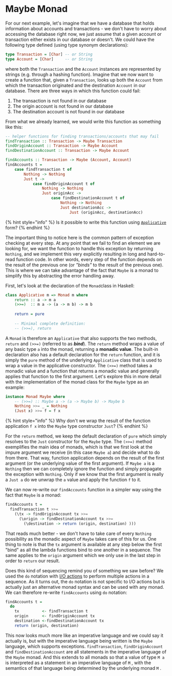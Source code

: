 # Maybe Monad

For our next example, let's imagine that we have a database that holds information about accounts and transactions - we don't have to worry about accessing the database right now, we just assume that a given account or transaction either exists in our database or doesn't. We could have the following type defined (using type synonym declarations):

```haskell
type Transaction = [Char] -- or String
type Account = [Char]     -- or String
```

where both the `Transaction` and the `Account` instances are represented by strings (e.g. through a hashing function). Imagine that we now want to create a function that, given a `Transaction`, looks up both the `Account` from which the transaction originated and the destination `Account` in our database. There are three ways in which this function could fail:

1. The transaction is not found in our database
2. The origin account is not found in our database
3. The destination account is not found in our database

From what we already learned, we would write this function as something like this:

```haskell
-- helper functions for finding transactions/accounts that may fail
findTransaction :: Transaction -> Maybe Transaction
findOriginAccount :: Transaction -> Maybe Account
findDestinationAccount :: Transaction -> Maybe Account

findAccounts :: Transaction -> Maybe (Account, Account)
findAccounts t =
    case findTransaction t of
        Nothing -> Nothing
        Just t ->
            case findOriginAccount t of
                Nothing -> Nothing
                Just originAcc ->
                    case findDestinationAccount t of
                        Nothing -> Nothing
                        Just destinationAcc ->
                            Just (originAcc, destinationAcc)
```

{% hint style="info" %}
Is it possible to write this function using [`Applicative`](../applicative-functors.md) form?
{% endhint %}

The important thing to notice here is the common pattern of exception checking at every step. At any point that we fail to find an element we are looking for, we want the function to handle this exception by returning `Nothing`, and we implement this very explicitly resulting in long and hard-to-read function code. In other words, every step of the function depends on the result of the previous one (or _"binds"_ to the result of the previous one). This is where we can take advantage of the fact that `Maybe` is a monad to simplify this by abstracting the error handling away.

First, let's look at the declaration of the `Monad`class in Haskell:

```haskell
class Applicative m => Monad m where
    return :: a -> m a
    (>>=)  :: m a -> (a -> m b) -> m b
    
    return = pure
    
    -- Minimal complete definition:
    -- (>>=), return
```

A `Monad` is therefore an `Applicative` that also supports the two methods, `return` and `(>>=)` (referred to as _**bind**_). The `return` method wraps a value of any basic type `a` into the monad, returning a **monadic value**. The built-in declaration also has a default declaration for the `return` function, and it is simply the `pure` method of the underlying `Applicative` class that is used to wrap a value in the applicative constructor. The `(>>=)` method takes a monadic value and a function that returns a monadic value and generally applies that function to the first argument. Let's explore this in more detail with the implementation of the monad class for the `Maybe` type as an example:

```haskell
instance Monad Maybe where
    -- (>>=) :: Maybe a -> (a -> Maybe b) -> Maybe b
    Nothing >>= _ = Nothing
    (Just x) >>= f = f x
```

{% hint style="info" %}
Why don't we wrap the result of the function application `f x` into the `Maybe` type constructor `Just`?
{% endhint %}

For the `return` method, we keep the default declaration of `pure` which simply resolves to the `Just` constructor for the `Maybe` type. The `(>>=)` method exemplifies the main idea of monads, which is that we first look at the impure argument we receive (in this case `Maybe a`) and decide what to do from there. That way, function application depends on the result of the first argument (or the underlying value of the first argument). If `Maybe a` is a `Nothing` then we can completely ignore the function and simply propagate the exception with `Nothing`. Only if we know that the first argument is really a `Just a` do we unwrap the `a` value and apply the function `f` to it.

We can now re-write our `findAccounts` function in a simpler way using the fact that `Maybe` is a monad:

```haskell
findAccounts t =
  findTransaction t >>=
    (\tx -> findOriginAccount tx >>=
      (\origin -> findDestinationAccount tx >>=
        (\destination -> return (origin, destination) )))
```

That reads much better - we don't have to take care of every `Nothing` possibility as the monadic aspect of `Maybe` takes care of this for us. One thing to note is that the `tx` argument is available at any step below the first "bind" as all the lambda functions bind to one another in a sequence. The same applies to the `origin` argument which we only use in the last step in order to `return` our result.

Does this kind of sequencing remind you of something we saw before? We used the `do` notation with [I/O actions](../../interactive-programming/sequencing-actions.md) to perform multiple actions in a sequence. As it turns out, the `do` notation is not specific to I/O actions but is actually just an alternative monad syntax and can be used with any monad. We can therefore re-write `findAccounts` using `do` notation:

```haskell
findAccounts t =
  do
    tx          <- findTransaction t
    origin      <- findOriginAccount tx
    destination <-findDestinationAccount tx 
    return (origin, destination)
```

This now looks much more like an imperative language and we could say it actually is, but with the imperative language being written is the `Maybe` language, which supports exceptions. `findTransaction`, `findOriginAccount` and `findDestinationAccount` are all statements in the imperative language of the `Maybe` monad. And this extends to all monads so that a value of type `M a` is interpreted as a statement in an imperative language of `M` , with the semantics of that language being determined by the underlying monad `M` .
